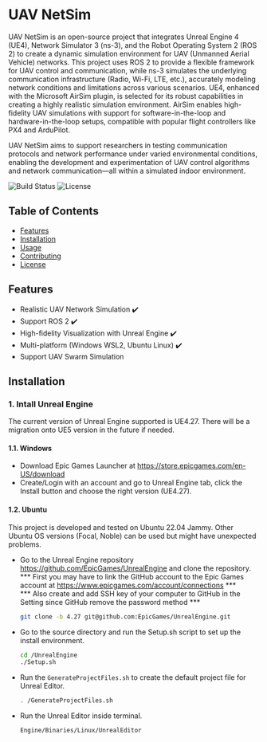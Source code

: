 # UAV NetSim

UAV NetSim is an open-source project that integrates Unreal Engine 4 (UE4), Network Simulator 3 (ns-3), and the Robot Operating System 2 (ROS 2) to create a dynamic simulation environment for UAV (Unmanned Aerial Vehicle) networks. This project uses ROS 2 to provide a flexible framework for UAV control and communication, while ns-3 simulates the underlying communication infrastructure (Radio, Wi-Fi, LTE, etc.), accurately modeling network conditions and limitations across various scenarios. UE4, enhanced with the Microsoft AirSim plugin, is selected for its robust capabilities in creating a highly realistic simulation environment. AirSim enables high-fidelity UAV simulations with support for software-in-the-loop and hardware-in-the-loop setups, compatible with popular flight controllers like PX4 and ArduPilot.

UAV NetSim aims to support researchers in testing communication protocols and network performance under varied environmental conditions, enabling the development and experimentation of UAV control algorithms and network communication—all within a simulated indoor environment.

![Build Status](https://img.shields.io/github/workflow/status/username/repo-name/build) 
![License](https://img.shields.io/github/license/username/repo-name)

## Table of Contents  

- [Features](#features)
- [Installation](#installation)
- [Usage](#usage)
- [Contributing](#contributing)
- [License](#license)

## Features  

- Realistic UAV Network Simulation ✔️
- Support ROS 2 ✔️
- High-fidelity Visualization with Unreal Engine ✔️
- Multi-platform (Windows WSL2, Ubuntu Linux) ✔️
- Support UAV Swarm Simulation

## Installation  

### 1. Intall Unreal Engine  

The current version of Unreal Engine supported is UE4.27. There will be a migration onto UE5 version in the future if needed.  

#### 1.1. Windows  

- Download Epic Games Launcher at https://store.epicgames.com/en-US/download
- Create/Login with an account and go to Unreal Engine tab, click the Install button and choose the right version (UE4.27).

#### 1.2. Ubuntu  

This project is developed and tested on Ubuntu 22.04 Jammy. Other Ubuntu OS versions (Focal, Noble) can be used but might have unexpected problems.
- Go to the Unreal Engine repository https://github.com/EpicGames/UnrealEngine and clone the repository.  
*** First you may have to link the GitHub account to the Epic Games account at https://www.epicgames.com/account/connections ***  
*** Also create and add SSH key of your computer to GitHub in the Setting since GitHub remove the password method ***  
  
  ```bash
  git clone -b 4.27 git@github.com:EpicGames/UnrealEngine.git
  
- Go to the source directory and run the Setup.sh script to set up the install environment.
  
  ```bash
  cd /UnrealEngine
  ./Setup.sh

- Run the `GenerateProjectFiles.sh` to create the default project file for Unreal Editor.
  
  ```bash
  . /GenerateProjectFiles.sh

- Run the Unreal Editor inside terminal.

  ```bash
  Engine/Binaries/Linux/UnrealEditor
